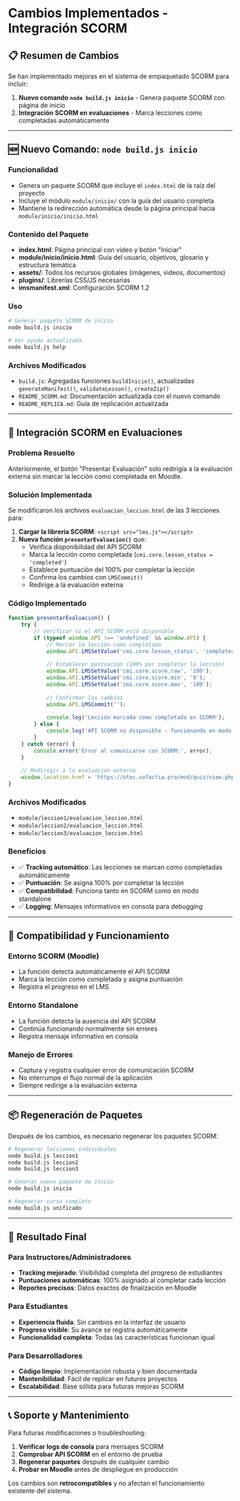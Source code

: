 # Cambios Implementados - Integración SCORM

## 📋 Resumen de Cambios

Se han implementado mejoras en el sistema de empaquetado SCORM para incluir:

1. **Nuevo comando `node build.js inicio`** - Genera paquete SCORM con página de inicio
2. **Integración SCORM en evaluaciones** - Marca lecciones como completadas automáticamente

---

## 🆕 Nuevo Comando: `node build.js inicio`

### Funcionalidad
- Genera un paquete SCORM que incluye el `index.html` de la raíz del proyecto
- Incluye el módulo `module/inicio/` con la guía del usuario completa
- Mantiene la redirección automática desde la página principal hacia `module/inicio/inicio.html`

### Contenido del Paquete
- **index.html**: Página principal con video y botón "Iniciar"
- **module/inicio/inicio.html**: Guía del usuario, objetivos, glosario y estructura temática
- **assets/**: Todos los recursos globales (imágenes, videos, documentos)
- **plugins/**: Librerías CSS/JS necesarias
- **imsmanifest.xml**: Configuración SCORM 1.2

### Uso
```bash
# Generar paquete SCORM de inicio
node build.js inicio

# Ver ayuda actualizada
node build.js help
```

### Archivos Modificados
- `build.js`: Agregadas funciones `buildInicio()`, actualizadas `generateManifest()`, `validateLesson()`, `createZip()`
- `README_SCORM.md`: Documentación actualizada con el nuevo comando
- `README_REPLICA.md`: Guía de replicación actualizada

---

## 🎯 Integración SCORM en Evaluaciones

### Problema Resuelto
Anteriormente, el botón "Presentar Evaluación" solo redirigía a la evaluación externa sin marcar la lección como completada en Moodle.

### Solución Implementada
Se modificaron los archivos `evaluacion_leccion.html` de las 3 lecciones para:

1. **Cargar la librería SCORM**: `<script src="lms.js"></script>`
2. **Nueva función `presentarEvaluacion()`** que:
   - Verifica disponibilidad del API SCORM
   - Marca la lección como completada (`cmi.core.lesson_status = 'completed'`)
   - Establece puntuación del 100% por completar la lección
   - Confirma los cambios con `LMSCommit()`
   - Redirige a la evaluación externa

### Código Implementado
```javascript
function presentarEvaluacion() {
    try {
        // Verificar si el API SCORM está disponible
        if (typeof window.API !== 'undefined' && window.API) {
            // Marcar la lección como completada
            window.API.LMSSetValue('cmi.core.lesson_status', 'completed');
            
            // Establecer puntuación (100% por completar la lección)
            window.API.LMSSetValue('cmi.core.score.raw', '100');
            window.API.LMSSetValue('cmi.core.score.min', '0');
            window.API.LMSSetValue('cmi.core.score.max', '100');
            
            // Confirmar los cambios
            window.API.LMSCommit('');
            
            console.log('Lección marcada como completada en SCORM');
        } else {
            console.log('API SCORM no disponible - funcionando en modo standalone');
        }
    } catch (error) {
        console.error('Error al comunicarse con SCORM:', error);
    }
    
    // Redirigir a la evaluación externa
    window.location.href = 'https://otec.sofactia.pro/mod/quiz/view.php?id=XX';
}
```

### Archivos Modificados
- `module/leccion1/evaluacion_leccion.html`
- `module/leccion2/evaluacion_leccion.html`
- `module/leccion3/evaluacion_leccion.html`

### Beneficios
- ✅ **Tracking automático**: Las lecciones se marcan como completadas automáticamente
- ✅ **Puntuación**: Se asigna 100% por completar la lección
- ✅ **Compatibilidad**: Funciona tanto en SCORM como en modo standalone
- ✅ **Logging**: Mensajes informativos en consola para debugging

---

## 🔧 Compatibilidad y Funcionamiento

### Entorno SCORM (Moodle)
- La función detecta automáticamente el API SCORM
- Marca la lección como completada y asigna puntuación
- Registra el progreso en el LMS

### Entorno Standalone
- La función detecta la ausencia del API SCORM
- Continúa funcionando normalmente sin errores
- Registra mensaje informativo en consola

### Manejo de Errores
- Captura y registra cualquier error de comunicación SCORM
- No interrumpe el flujo normal de la aplicación
- Siempre redirige a la evaluación externa

---

## 📦 Regeneración de Paquetes

Después de los cambios, es necesario regenerar los paquetes SCORM:

```bash
# Regenerar lecciones individuales
node build.js leccion1
node build.js leccion2
node build.js leccion3

# Generar nuevo paquete de inicio
node build.js inicio

# Regenerar curso completo
node build.js unificado
```

---

## 🎯 Resultado Final

### Para Instructores/Administradores
- **Tracking mejorado**: Visibilidad completa del progreso de estudiantes
- **Puntuaciones automáticas**: 100% asignado al completar cada lección
- **Reportes precisos**: Datos exactos de finalización en Moodle

### Para Estudiantes
- **Experiencia fluida**: Sin cambios en la interfaz de usuario
- **Progreso visible**: Su avance se registra automáticamente
- **Funcionalidad completa**: Todas las características funcionan igual

### Para Desarrolladores
- **Código limpio**: Implementación robusta y bien documentada
- **Mantenibilidad**: Fácil de replicar en futuros proyectos
- **Escalabilidad**: Base sólida para futuras mejoras SCORM

---

## 📞 Soporte y Mantenimiento

Para futuras modificaciones o troubleshooting:

1. **Verificar logs de consola** para mensajes SCORM
2. **Comprobar API SCORM** en el entorno de prueba
3. **Regenerar paquetes** después de cualquier cambio
4. **Probar en Moodle** antes de despliegue en producción

Los cambios son **retrocompatibles** y no afectan el funcionamiento existente del sistema.